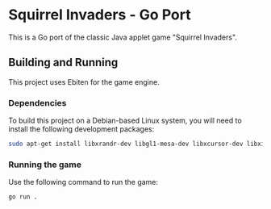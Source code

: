 # Squirrel Invaders - Go Port

This is a Go port of the classic Java applet game "Squirrel Invaders".

## Building and Running

This project uses Ebiten for the game engine.

### Dependencies

To build this project on a Debian-based Linux system, you will need to install the following development packages:

```bash
sudo apt-get install libxrandr-dev libgl1-mesa-dev libxcursor-dev libxinerama-dev libxi-dev libxxf86vm-dev
```

### Running the game

Use the following command to run the game:

```bash
go run .
```
